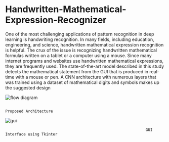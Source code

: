 # Handwritten-Mathematical-Expression-Recognizer

 One of the most challenging applications of pattern recognition in deep learning is handwriting recognition. In many fields, including education, engineering, and science, handwritten mathematical expression recognition is helpful. The crux of the issue is recognizing handwritten mathematical formulas written on a tablet or a computer using a mouse. Since many internet programs and websites use handwritten mathematical expressions, they are frequently used. The state-of-the-art model described in this study detects the mathematical statement from the GUI that is produced in real-time with a mouse or pen. A CNN architecture with numerous layers that was trained using a dataset of mathematical digits and symbols makes up the suggested design
 
 ![flow diagram](https://user-images.githubusercontent.com/56121394/210594107-9246b4cc-d60c-48f7-aa98-d53ae10e0720.PNG)
 
 
                                                                   Proposed Architecture


  ![gui](https://user-images.githubusercontent.com/56121394/210594665-f9415673-80a7-428f-87a5-c400e5788f17.png)


                                                                  GUI Interface using Tkinter
